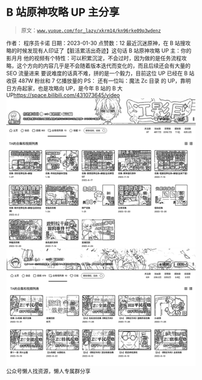 # B 站原神攻略 UP 主分享

> 原文：[`www.yuque.com/for_lazy/xkrm14/kn96rke09p3wdenz`](https://www.yuque.com/for_lazy/xkrm14/kn96rke09p3wdenz)

<ne-p id="ud9471356" data-lake-id="ud9471356"><ne-text id="ud9d4594b">作者： 程序员卡诺</ne-text></ne-p> <ne-p id="ueb898c06" data-lake-id="ueb898c06"><ne-text id="u2bf116da">日期：2023-01-30</ne-text></ne-p> <ne-p id="uc43b1b66" data-lake-id="uc43b1b66"><ne-text id="u826c77f4">点赞数：</ne-text><ne-text id="u5ce1a106" ne-bold="true">12</ne-text></ne-p> <ne-hole id="udbdb8cc8" data-lake-id="udbdb8cc8"><ne-card data-card-name="hr" data-card-type="block" id="C7lzj" data-event-boundary="card"><ne-p id="u01d9baa3" data-lake-id="u01d9baa3"><ne-text id="ub2257529">最近沉迷原神，在 B 站搜攻略的时候发现有人印证了【脏活累活出奇迹】这句话 B 站原神攻略 UP 主：你的影月月</ne-text> <ne-text id="u0da3b85e">他的视频有个特性：可以积累沉淀，不会过时，因为做的是任务流程攻略，这个方向的内容几乎是不会随着版本迭代而变化的，而且后续还会有大量的 SEO 流量进来</ne-text> <ne-text id="uddf4d1af">要说难度的话真不难，拼的是一个毅力，目前这位 UP 已经在 B 站收获 487W 粉丝和 7 亿播放量的 PS： 还有一位叫：魔法 Zc 目录</ne-text> <ne-text id="u9f2f6d00">的 UP，靠明日方舟起家，也是攻略向 UP，是今年 B 站的 B 大 UP</ne-text>[<ne-text id="u35c2399d">https://space.bilibili.com/431073645/video</ne-text>](https://space.bilibili.com/431073645/video)</ne-p> <ne-p id="ufcca911f" data-lake-id="ufcca911f"><ne-card data-card-name="image" data-card-type="inline" id="QunoC" data-event-boundary="card">![](img/a6602cc3815e0ae7ab42b1adfc6026ab.png)</ne-card></ne-p> <ne-p id="u7992faeb" data-lake-id="u7992faeb"><ne-card data-card-name="image" data-card-type="inline" id="cFcZL" data-event-boundary="card">![](img/8009179a559244e061d8654a6fb39a8a.png)</ne-card></ne-p> <ne-hole id="u004fd5dd" data-lake-id="u004fd5dd"><ne-card data-card-name="hr" data-card-type="block" id="wgsTO" data-event-boundary="card"><ne-p id="ue39ce554" data-lake-id="ue39ce554"><ne-text id="uc5500c77">公众号懒人找资源，懒人专属群分享</ne-text></ne-p></ne-card></ne-hole></ne-card></ne-hole>